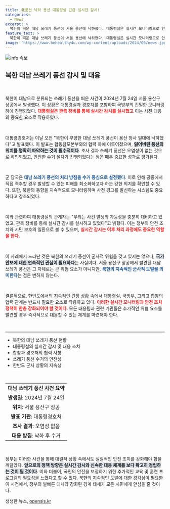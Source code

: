 ```yaml
---
title: 北풍선 낙하 용산 대통령실 긴급 실시간 감시!
categories:
  - News
excerpt: >
  북한이 띄운 대남 쓰레기 풍선이 서울 용산에 낙하했다. 대통령실은 실시간 모니터링으로 안전 조치를 취하며, 위험성이 없는 것으로 확인되었다. 군은 풍선 격추 대신 낙하 후 수거 방침을 유지한다고 밝혀 관심을 모은다.
feature_text: >
  북한이 띄운 대남 쓰레기 풍선이 서울 용산에 낙하했다. 대통령실은 실시간 모니터링으로 안전 조치를 취하며, 위험성이 없는 것으로 확인되었다. 군은 풍선 격추 대신 낙하 후 수거 방침을 유지한다고 밝혀 관심을 모은다.
image: 'https://www.behealthy4u.com/wp-content/uploads/2024/06/news.jpg'
---
```


<p><img src="https://www.behealthy4u.com/wp-content/uploads/2024/06/news.jpg" alt="info 속보" /></p>

<h2 data-ke-size="size26">북한 대남 쓰레기 풍선 감시 및 대응</h2>

<p data-ke-size="size16">&nbsp;</p>

<p>북한이 대남으로 분류되는 쓰레기 풍선을 띄운 사건이 2024년 7월 24일 서울 용산구 상공에서 발생했다. 이 상황은 대통령실과 경호처를 포함하여 국방부의 긴밀한 모니터링 하에 진행되었다. <b><span style="color: #ee2323;">대통령실은 관측 장비를 통해 실시간 감시를 실시했고</span></b> 이는 사전 대응의 중요한 요소로 작용하였다.</p>

<p data-ke-size="size16">&nbsp;</p>

<p>대통령경호처는 이날 오전 "북한이 부양한 대남 쓰레기 풍선이 용산 청사 일대에 낙하했다"고 발표했다. 이 발표는 합동참모본부와의 협력 하에 이루어졌으며, <b><span style="background-color: #21538527;">잃어버린 풍선의 위치를 명확히 파악하는 것이 필수적이다</span></b>. 조사 결과 쓰레기 풍선은 오염성이 없는 것으로 확인되었고, 안전한 수거 절차가 진행되었다는 점은 매우 중요한 성과로 평가된다.</p>

<p data-ke-size="size16">&nbsp;</p>

<p>군 당국은 <b><span style="color: #1a5490;">대남 쓰레기 풍선의 처리 방침을 수거 중심으로 설정했다</span></b>. 이로 인해 공중에서 직접 격추할 경우 발생할 수 있는 피해를 최소화하고자 하는 강한 의지를 확인할 수 있다. 또한, 북한의 동향을 지속적으로 모니터링하며 사전 경고를 발신하는 시스템도 중요하다고 강조되었다. </p>

<p data-ke-size="size16">&nbsp;</p>

<p>이와 관련하여 대통령실의 관계자는 "우리는 사건 발생의 가능성을 충분히 대비하고 있었고, 관측 장비를 통해 실시간 감시를 실시하고 있었다"고 밝혔다. 이는 정부의 안전 조치와 시민 보호의 일환으로 볼 수 있으며, <b><span style="color: #ee2323;">실시간 감시는 이후 처리 과정에도 중요한 역할을 한다</span></b>.</p>

<p data-ke-size="size16">&nbsp;</p>

<p>이 사례에서 드러난 것은 북한의 쓰레기 풍선이 군사적 위협을 갖고 있지는 않으나, <b><span style="background-color: #21538527;">국가 안보에 대한 연속적인 관심이 필요하다</span></b>는 사실이다. 서울 용산구 상공에서 발견된 대남 쓰레기 풍선은 그 자체로는 큰 위험 요소가 아니지만, <b><span style="color: #1a5490;">북한의 지속적인 군사적 도발을 의미한다</span></b>는 점은 변하지 않는다.</p>

<p data-ke-size="size16">&nbsp;</p>

<p>결론적으로, 한반도에서의 지속적인 긴장 상황 속에서 대통령실, 국방부, 그리고 합참의 협력 관계는 반드시 필요한 요소로 작용하고 있다. <b><span style="color: #ee2323;">이러한 실시간 모니터링과 안전 조치 정책이 한층 강화되어야 할 것이다</span></b>. 모든 대응팀과 관련 기관들은 추가적인 위협 요소를 발견할 경우 즉각적으로 대응할 수 있는 체계를 마련해야 한다. </p>

<p data-ke-size="size16">&nbsp;</p>

<hr>

<ul>
<li>북한의 대남 쓰레기 풍선 현황</li>
<li>대통령실의 실시간 감시 및 대응 조치</li>
<li>합참과 경호처의 협력 사항</li>
<li>쓰레기 풍선 수거의 안전성</li>
<li>한반도 군사 상황의 지속성</li>
</ul>

<p data-ke-size="size16">&nbsp;</p>

<table>
<tr>
<td style="text-align: center; height: 17px;"><b>대남 쓰레기 풍선 사건 요약</b></td>
</tr>
<tr>
<td style="text-align: center; height: 17px;"><b>발생일</b>: 2024년 7월 24일</td>
</tr>
<tr>
<td style="text-align: center; height: 17px;"><b>위치</b>: 서울 용산구 상공</td>
</tr>
<tr>
<td style="text-align: center; height: 17px;"><b>발표 기관</b>: 대통령경호처</td>
</tr>
<tr>
<td style="text-align: center; height: 17px;"><b>조사 결과</b>: 오염성 없음</td>
</tr>
<tr>
<td style="text-align: center; height: 17px;"><b>대응 방침</b>: 낙하 후 수거</td>
</tr>
</table>

<p data-ke-size="size16">&nbsp;</p>

<p>정부는 이러한 사건을 통해 대결적 상황 속에서도 실질적인 안전 조치를 강화해야 함을 깨달았다. <b><span style="background-color: #21538527;">앞으로의 정책 방향은 실시간 감시와 신속한 대응 체계를 보다 확고히 정립하는 것이 될 것이다</span></b>. 이와 더불어, 국민의 안전을 보장하기 위한 추가적인 교육 및 훈련 프로그램의 필요성을 느꼈다고 할 수 있다. 북한의 지속적인 도발에 대한 경각심이 필요한 이 시점에서, 정부의 발빠른 대처와 강화된 경계 태세가 모든 시민에게 안심을 줄 것이다.</p>
생생한 뉴스, <a href="https://opensis.kr" rel="dofollow">opensis.kr</a>


